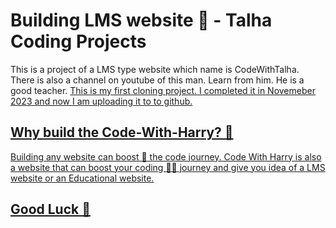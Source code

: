 # Building LMS website 🌈 - Talha Coding Projects
This is a project of a LMS type website which name is CodeWithTalha. There is also a channel on youtube of this man. Learn from him. He is a good teacher. <a href="https://youtube.com/@talhatechandai"> This is my first cloning project. I completed it in Novemeber 2023 and now I am uploading it to to github.
<h2>Why build the Code-With-Harry? 🤔</h2>
Building any website can boost 🚀 the code journey. Code With Harry is also a website that can boost your coding 👨‍💻 journey and give you idea of a LMS website or an Educational website. 

<h2>Good Luck 🤗</h2>
